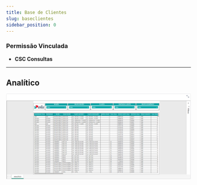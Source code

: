 ```yaml
---
title: Base de Clientes
slug: baseclientes
sidebar_position: 0
---
```

### Permissão Vinculada

- **CSC Consultas**
---
## Analítico

![Alt text](image-3.png)

